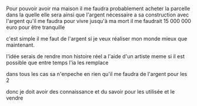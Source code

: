 Pour pouvoir avoir ma maison il me faudra probablement acheter la parcelle dans la quelle elle sera ainsi que l'argent nécessaire a sa construction
avec l'argent qu'il me faudra pour vivre jusqu'à ma mort il me faudrait 15 000 000 euro pour être tranquille






c'est simple il me faut de l'argent si je veux réaliser mon monde mieux que maintenant.

l'idée serais de rendre mon histoire réel a l'aide d'un artiste
meme si il est possible que entre temps l'ia les remplace

dans tous les cas sa n'enpeche en rien qu'il me faudra de l'argent pour les 2

donc je doit avoir des connaissance et du savoir pour les utilisée et le vendre 

